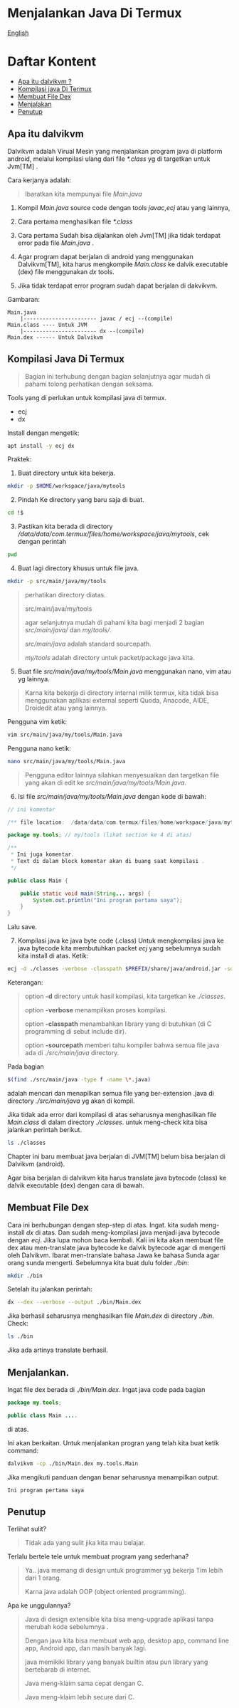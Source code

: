 Menjalankan Java Di Termux
==========================
[English]()

# Daftar Kontent
- [Apa itu dalvikvm ?](#apa-itu-dalvikvm)
- [Kompilasi java Di Termux](#kompilasi-java-di-termux)
- [Membuat File Dex](#membuat-file-dex)
- [Menjalakan](#menjalankan)
- [Penutup](#penutup)

## Apa itu dalvikvm
Dalvikvm adalah Virual Mesin yang menjalankan program java di platform android, melalui kompilasi ulang dari file _*.class_ yg di targetkan untuk Jvm[TM] .

Cara kerjanya adalah:
> Ibaratkan kita mempunyai file _Main.java_

1. Kompil _Main.java_ source code dengan tools _javac_,_ecj_ atau yang lainnya,

2. Cara pertama menghasilkan file _*.class_

3. Cara pertama Sudah bisa dijalankan oleh Jvm[TM] jika tidak terdapat error pada file _Main.java_ .

4. Agar program dapat berjalan di android yang menggunakan Dalvikvm[TM], kita harus mengkompile _Main.class_ ke dalvik executable (dex) file menggunakan _dx_ tools.

5. Jika tidak terdapat error program sudah dapat berjalan di dakvikvm.

Gambaran:
```
Main.java
    |----------------------- javac / ecj --(compile)
Main.class ---- Untuk JVM
    |----------------------- dx --(compile)
Main.dex ------ Untuk Dalvikvm 
```

## Kompilasi Java Di Termux

> Bagian ini terhubung dengan bagian selanjutnya
> agar mudah di pahami tolong perhatikan dengan seksama.


Tools yang di perlukan untuk kompilasi java di termux.
- ecj
- dx

Install dengan mengetik:


```bash
apt install -y ecj dx
```

Praktek:
1. Buat directory untuk kita bekerja.
```bash
mkdir -p $HOME/workspace/java/mytools
```

2. Pindah Ke directory yang baru saja di buat.
```bash
cd !$
```

3. Pastikan kita berada di directory _/data/data/com.termux/files/home/workspace/java/mytools_, cek dengan perintah
```bash
pwd
```

4. Buat lagi directory khusus untuk file java.
```bash
mkdir -p src/main/java/my/tools
```
> perhatikan directory diatas.
>
> src/main/java/my/tools
>
> agar selanjutnya mudah di pahami kita bagi menjadi 2 bagian
> _src/main/java/_ dan _my/tools/_.
>
> _src/main/java_ adalah standard sourcepath. 
>
> _my/tools_ adalah directory untuk packet/package java kita.


5. Buat file _src/main/java/my/tools/Main.java_ menggunakan nano, vim atau yg lainnya.
> Karna kita bekerja di directory internal milik termux,
> kita tidak bisa menggunakan aplikasi external seperti
> Quoda, Anacode, AIDE, Droidedit atau yang lainnya.

Pengguna vim ketik: 
```bash
vim src/main/java/my/tools/Main.java
```
Pengguna nano ketik:
```bash
nano src/main/java/my/tools/Main.java
```
> Pengguna editor lainnya silahkan menyesuaikan
> dan targetkan file yang akan di edit ke
> _src/main/java/my/tools/Main.java_.


6. Isi file _src/main/java/my/tools/Main.java_ dengan kode di bawah:

```java
// ini komentar

/** file location:  /data/data/com.termux/files/home/workspace/java/mytools/src/main/java/my/tools/Main.java */

package my.tools; // my/tools (lihat section ke 4 di atas)

/**
 * Ini juga komentar.
 * Text di dalam block komentar akan di buang saat kompilasi .
 */

public class Main {

	public static void main(String... args) {
		System.out.println("Ini program pertama saya");
	}
}
```
Lalu save.


7. Kompilasi java ke java byte code (.class)
Untuk mengkompilasi java ke java bytecode kita membutuhkan packet _ecj_ yang sebelumnya sudah kita install di atas.
Ketik:
```bash
ecj -d ./classes -verbose -classpath $PREFIX/share/java/android.jar -sourcepath ./src/main/java/ $(find ./src/main/java -type f -name \*.java)
```
Keterangan:
> option **-d** directory untuk hasil kompilasi, kita targetkan ke _./classes_.
>
> option **-verbose** menampilkan proses kompilasi.
>
> option **-classpath** menambahkan library yang di butuhkan (di C programming di sebut include dir).
>
> option **-sourcepath** memberi tahu kompiler bahwa semua file java ada di _./src/main/java_ directory.

Pada bagian
```bash
$(find ./src/main/java -type f -name \*.java)
``` 
adalah mencari dan menapilkan semua file yang ber-extension .java di directory _./src/main/java_ yg akan di kompil.

Jika tidak ada error dari kompilasi di atas seharusnya menghasilkan file _Main.class_ di dalam directory _./classes_.
untuk meng-check kita bisa jalankan perintah berikut.

```bash
ls ./classes
```

Chapter ini baru membuat java berjalan di JVM[TM] belum bisa berjalan di Dalvikvm (android).

Agar bisa berjalan di dalvikvm kita harus translate java bytecode (class) ke dalvik executable (dex) dengan cara di bawah.


## Membuat File Dex
Cara ini berhubungan dengan step-step di atas.
Ingat. kita sudah meng-install _dx_ di atas.
Dan sudah meng-kompilasi java menjadi java bytecode dengan _ecj_.
Jika lupa mohon baca kembali.
Kali ini kita akan membuat file dex atau men-translate java bytecode ke dalvik bytecode agar di mengerti oleh Dalvikvm.
Ibarat men-translate bahasa Jawa ke bahasa Sunda agar orang sunda mengerti.
Sebelumnya kita buat dulu folder _./bin_:
```bash
mkdir ./bin
```

Setelah itu jalankan perintah:
```bash
dx --dex --verbose --output ./bin/Main.dex 
```
Jika berhasil seharusnya menghasilkan file _Main.dex_ di directory _./bin_.
Check:
```bash
ls ./bin
```
Jika ada artinya translate berhasil.


## Menjalankan.
Ingat file dex berada di _./bin/Main.dex_.
Ingat java code pada bagian 
```java
package my.tools;

public class Main ....
```
di atas.

Ini akan berkaitan.
Untuk menjalankan progran yang telah kita buat ketik command:
```bash
dalvikvm -cp ./bin/Main.dex my.tools.Main
```
Jika mengikuti panduan dengan benar seharusnya menampilkan output.
```
Ini program pertama saya
```


## Penutup
Terlihat sulit?
> Tidak ada yang sulit jika kita mau belajar.

Terlalu bertele tele untuk membuat program yang sederhana?
> Ya.. java memang di design untuk programmer yg bekerja Tim lebih dari 1 orang.
>
> Karna java adalah OOP (object oriented programming).

Apa ke unggulannya?
> Java di design extensible kita bisa meng-upgrade aplikasi tanpa merubah kode sebelumnya .
>
> Dengan java kita bisa membuat web app, desktop app, command line app, Android app, dan masih banyak lagi.
>
> java memikiki library yang banyak builtin atau pun library yang bertebarab di internet.
>
> Java meng-klaim sama cepat dengan C.
>
> Java meng-klaim lebih secure dari C.



